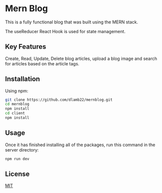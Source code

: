 # Mern Blog

This is a fully functional blog that was built using the MERN stack.

The useReducer React Hook is used for state management.

## Key Features

Create, Read, Update, Delete blog articles, upload a blog image and search for articles based on the article tags.

## Installation

Using npm:

```bash
git clone https://github.com/dlamb22/mernblog.git
cd mernblog
npm install
cd client
npm install
```

## Usage

Once it has finished installing all of the packages, run this command in the server directory:

```bash
npm run dev
```

## License

[MIT](https://choosealicense.com/licenses/mit/)
